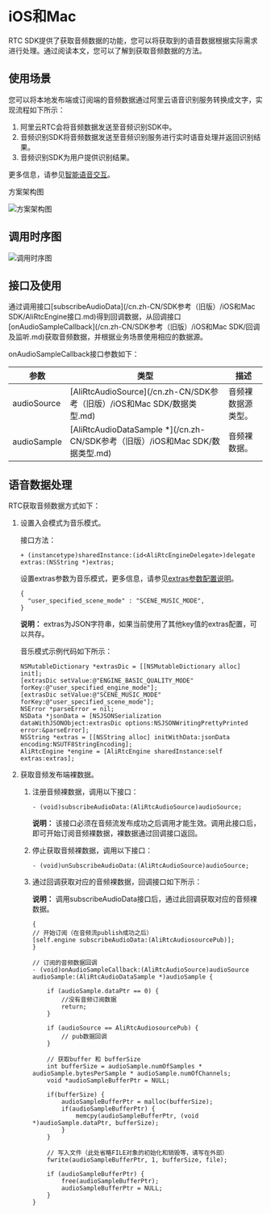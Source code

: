 # iOS和Mac

RTC SDK提供了获取音频数据的功能，您可以将获取到的语音数据根据实际需求进行处理。通过阅读本文，您可以了解到获取音频数据的方法。

## 使用场景

您可以将本地发布端或订阅端的音频数据通过阿里云语音识别服务转换成文字，实现流程如下所示：

1.  阿里云RTC会将音频数据发送至音频识别SDK中。
2.  音频识别SDK将音频数据发送至音频识别服务进行实时语音处理并返回识别结果。
3.  音频识别SDK为用户提供识别结果。

更多信息，请参见[智能语音交互](https://help.aliyun.com/document_detail/84428.html)。

方案架构图

![方案架构图](https://static-aliyun-doc.oss-accelerate.aliyuncs.com/assets/img/zh-CN/8159101061/p162782.png)

## 调用时序图

![调用时序图](https://static-aliyun-doc.oss-accelerate.aliyuncs.com/assets/img/zh-CN/8159101061/p162783.png)

## 接口及使用

通过调用接口[subscribeAudioData](/cn.zh-CN/SDK参考（旧版）/iOS和Mac SDK/AliRtcEngine接口.md)得到回调数据，从回调接口[onAudioSampleCallback](/cn.zh-CN/SDK参考（旧版）/iOS和Mac SDK/回调及监听.md)获取音频数据，并根据业务场景使用相应的数据源。

onAudioSampleCallback接口参数如下：

|参数|类型|描述|
|--|--|--|
|audioSource|[AliRtcAudioSource](/cn.zh-CN/SDK参考（旧版）/iOS和Mac SDK/数据类型.md)|音频裸数据源类型。|
|audioSample|[AliRtcAudioDataSample \*](/cn.zh-CN/SDK参考（旧版）/iOS和Mac SDK/数据类型.md)|音频裸数据。|

## 语音数据处理

RTC获取音频数据方式如下：

1.  设置入会模式为音乐模式。

    接口方法：

    ```
    + (instancetype)sharedInstance:(id<AliRtcEngineDelegate>)delegate extras:(NSString *)extras;
    ```

    设置extras参数为音乐模式，更多信息，请参见[extras参数配置说明](/cn.zh-CN/SDK参考/extras参数配置说明.md)。

    ```
    {
      "user_specified_scene_mode" : "SCENE_MUSIC_MODE",
    }
    ```

    **说明：** extras为JSON字符串，如果当前使用了其他key值的extras配置，可以共存。

    音乐模式示例代码如下所示：

    ```
    NSMutableDictionary *extrasDic = [[NSMutableDictionary alloc] init];
    [extrasDic setValue:@"ENGINE_BASIC_QUALITY_MODE" forKey:@"user_specified_engine_mode"];
    [extrasDic setValue:@"SCENE_MUSIC_MODE" forKey:@"user_specified_scene_mode"];
    NSError *parseError = nil;
    NSData *jsonData = [NSJSONSerialization dataWithJSONObject:extrasDic options:NSJSONWritingPrettyPrinted error:&parseError];
    NSString *extras = [[NSString alloc] initWithData:jsonData encoding:NSUTF8StringEncoding];
    AliRtcEngine *engine = [AliRtcEngine sharedInstance:self extras:extras];
    ```

2.  获取音频发布端裸数据。

    1.  注册音频裸数据，调用以下接口：

        ```
        - (void)subscribeAudioData:(AliRtcAudioSource)audioSource;
        ```

        **说明：** 该接口必须在音频流发布成功之后调用才能生效。调用此接口后，即可开始订阅音频裸数据，裸数据通过回调接口返回。

    2.  停止获取音频裸数据，调用以下接口：

        ```
        - (void)unSubscribeAudioData:(AliRtcAudioSource)audioSource;
        ```

    3.  通过回调获取对应的音频裸数据，回调接口如下所示：

        **说明：** 调用subscribeAudioData接口后，通过此回调获取对应的音频裸数据。

        ```
        {
        // 开始订阅（在音频流publish成功之后）
        [self.engine subscribeAudioData:(AliRtcAudiosourcePub)];
        }
        
        // 订阅的音频数据回调
        - (void)onAudioSampleCallback:(AliRtcAudioSource)audioSource audioSample:(AliRtcAudioDataSample *)audioSample {
        
            if (audioSample.dataPtr == 0) {
                //没有音频订阅数据
                return;
            }
        
            if (audioSource == AliRtcAudiosourcePub) {
                // pub数据回调
            }
        
            // 获取buffer 和 bufferSize
            int bufferSize = audioSample.numOfSamples * audioSample.bytesPerSample * audioSample.numOfChannels;
            void *audioSampleBufferPtr = NULL;
        
            if(bufferSize) {
                audioSampleBufferPtr = malloc(bufferSize);
                if(audioSampleBufferPtr) {
                    memcpy(audioSampleBufferPtr, (void *)audioSample.dataPtr, bufferSize);
                }
            }
        
            // 写入文件（此处省略FILE对象的初始化和销毁等，请写在外部）    
            fwrite(audioSampleBufferPtr, 1, bufferSize, file);
        
            if (audioSampleBufferPtr) {
                free(audioSampleBufferPtr);
                audioSampleBufferPtr = NULL;
            }
        }
        ```


